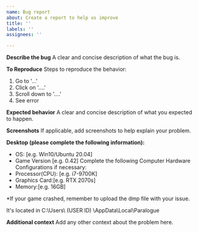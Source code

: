 ```yaml
---
name: Bug report
about: Create a report to help us improve
title: ''
labels: ''
assignees: ''

---
```


**Describe the bug**
A clear and concise description of what the bug is.

**To Reproduce**
Steps to reproduce the behavior:
1. Go to '...'
2. Click on '....'
3. Scroll down to '....'
4. See error

**Expected behavior**
A clear and concise description of what you expected to happen.

**Screenshots**
If applicable, add screenshots to help explain your problem.

**Desktop (please complete the following information):**
 - OS: [e.g. Win10/Ubuntu 20.04]
 - Game Version [e.g. 0.42]
 Complete the following Computer Hardware Configurations if necessary:
 - Processor(CPU): [e.g. i7-9700K]
 - Graphics Card:[e.g. RTX 2070s]
 - Memory:[e.g. 16GB]

*If your game crashed, remember to upload the dmp file with your issue.

It's located in C:\Users\ (USER ID) \AppData\Local\Paralogue

**Additional context**
Add any other context about the problem here.

